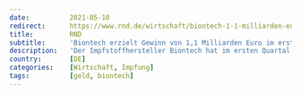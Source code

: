 ```yaml
---
date:          2021-05-10
redirect:      https://www.rnd.de/wirtschaft/biontech-1-1-milliarden-euro-gewinn-im-ersten-quartal-2021-STBKXC2WVRLRGQEYKWVVIEIZ6E.html
title:         RND
subtitle:      'Biontech erzielt Gewinn von 1,1 Milliarden Euro im ersten Quartal 2021'
description:   'Der Impfstoffhersteller Biontech hat im ersten Quartal 2021 1,1 Milliarden Euro Gewinn erzielt. Der Nettogewinn hat sich dem Mainzer Unternehmen zufolge seit dem vierten Quartal 2020 verdreifacht. Noch rasanter stieg der Umsatz des Biotechnologie-Unternehmens.'
country:       [DE]
categories:    [Wirtschaft, Impfung]
tags:          [geld, biontech]
---
```


